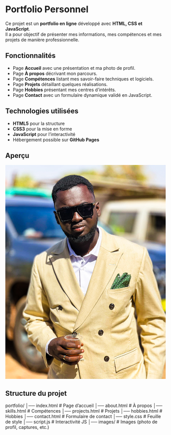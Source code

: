 # Portfolio Personnel

Ce projet est un **portfolio en ligne** développé avec **HTML, CSS et JavaScript**.  
Il a pour objectif de présenter mes informations, mes compétences et mes projets de manière professionnelle.

## Fonctionnalités
- Page **Accueil** avec une présentation et ma photo de profil.
- Page **À propos** décrivant mon parcours.
- Page **Compétences** listant mes savoir-faire techniques et logiciels.
- Page **Projets** détaillant quelques réalisations.
- Page **Hobbies** présentant mes centres d’intérêts.
- Page **Contact** avec un formulaire dynamique validé en JavaScript.

## Technologies utilisées
- **HTML5** pour la structure
- **CSS3** pour la mise en forme
- **JavaScript** pour l’interactivité
- Hébergement possible sur **GitHub Pages**

## Aperçu
![Aperçu Portfolio](profil.jpg)

## Structure du projet
portfolio/
│── index.html # Page d’accueil
│── about.html # À propos
│── skills.html # Compétences
│── projects.html # Projets
│── hobbies.html # Hobbies
│── contact.html # Formulaire de contact
│── style.css # Feuille de style
│── script.js # Interactivité JS
│── images/ # Images (photo de profil, captures, etc.)
